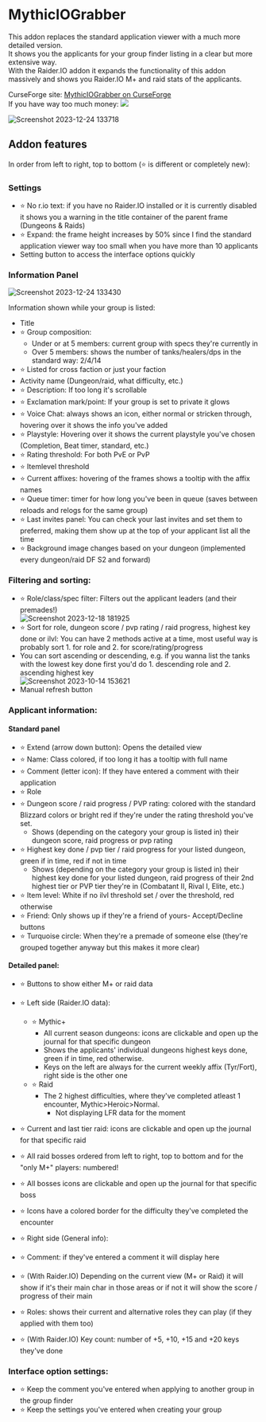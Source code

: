 # MythicIOGrabber

This addon replaces the standard application viewer with a much more detailed version.<br>
It shows you the applicants for your group finder listing in a clear but more extensive way.<br>
With the Raider.IO addon it expands the functionality of this addon massively and shows you Raider.IO M+ and raid stats of the applicants.<br>

CurseForge site: [MythicIOGrabber on CurseForge](https://www.curseforge.com/wow/addons/mythic-io-grabber)<br>
If you have way too much money: <a href="https://www.paypal.com/donate/?hosted_button_id=G3X525EXQGJCE"> <img src="https://www.paypalobjects.com/en_US/i/btn/btn_donate_LG.gif"> </a>

![Screenshot 2023-12-24 133718](https://github.com/NintendoLink07/MythicIOGrabber/assets/3246525/7728081c-c494-4757-9937-76fcd65a0c31)

## Addon features
In order from left to right, top to bottom (:star: is different or completely new):

### Settings
- :star: No r.io text: if you have no Raider.IO installed or it is currently disabled it shows you a warning in the title container of the parent frame (Dungeons & Raids)
- :star: Expand: the frame height increases by 50% since I find the standard application viewer way too small when you have more than 10 applicants
- Setting button to access the interface options quickly

### Information Panel
![Screenshot 2023-12-24 133430](https://github.com/NintendoLink07/MythicIOGrabber/assets/3246525/b0845a14-4068-4bd5-bace-b50c5830030c)

Information shown while your group is listed:<br>
- Title
- :star: Group composition:
	- Under or at 5 members: current group with specs they're currently in
	- Over 5 members: shows the number of tanks/healers/dps in the standard way: 2/4/14
- :star: Listed for cross faction or just your faction
- Activity name (Dungeon/raid, what difficulty, etc.)
- :star: Description: If too long it's scrollable
- :star: Exclamation mark/point: If your group is set to private it glows
- :star: Voice Chat: always shows an icon, either normal or stricken through, hovering over it shows the info you've added
- :star: Playstyle: Hovering over it shows the current playstyle you've chosen (Completion, Beat timer, standard, etc.)
- :star: Rating threshold: For both PvE or PvP
- :star: Itemlevel threshold
- :star: Current affixes: hovering of the frames shows a tooltip with the affix names
- :star: Queue timer: timer for how long you've been in queue (saves between reloads and relogs for the same group)
- :star: Last invites panel: You can check your last invites and set them to preferred, making them show up at the top of your applicant list all the time
- :star: Background image changes based on your dungeon (implemented every dungeon/raid DF S2 and forward)

### Filtering and sorting:
- :star: Role/class/spec filter: Filters out the applicant leaders (and their premades!)<br>
![Screenshot 2023-12-18 181925](https://github.com/NintendoLink07/MythicIOGrabber/assets/3246525/8e72e4a7-9479-42c0-bfc2-86fbfe02817e)
- :star: Sort for role, dungeon score / pvp rating / raid progress, highest key done or ilvl: You can have 2 methods active at a time, most useful way is probably sort 1. for role and 2. for score/rating/progress
- You can sort ascending or descending, e.g. if you wanna list the tanks with the lowest key done first you'd do 1. descending role and 2. ascending highest key<br>
![Screenshot 2023-10-14 153621](https://github.com/NintendoLink07/MythicIOGrabber/assets/3246525/6b4e6c70-2286-4d68-8fa4-2c2fed7b4899)
- Manual refresh button


### Applicant information:
#### Standard panel
- :star: Extend (arrow down button): Opens the detailed view
- :star: Name: Class colored, if too long it has a tooltip with full name
- :star: Comment (letter icon): If they have entered a comment with their application
- :star: Role
- :star: Dungeon score / raid progress / PVP rating: colored with the standard Blizzard colors or bright red if they're under the rating threshold you've set.
	- Shows (depending on the category your group is listed in) their dungeon score, raid progress or pvp rating
- :star: Highest key done / pvp tier / raid progress for your listed dungeon, green if in time, red if not in time
	- Shows (depending on the category your group is listed in) their highest key done for your listed dungeon, raid progress of their 2nd highest tier or PVP tier they're in (Combatant II, Rival I, Elite, etc.)
- :star: Item level: White if no ilvl threshold set / over the threshold, red otherwise
- :star: Friend: Only shows up if they're a friend of yours- Accept/Decline buttons
- :star: Turquoise circle: When they're a premade of someone else (they're grouped together anyway but this makes it more clear)


#### Detailed panel:
- :star: Buttons to show either M+ or raid data
- :star: Left side (Raider.IO data):
	- :star: Mythic+
		- All current season dungeons: icons are clickable and open up the journal for that specific dungeon
		- Shows the applicants' individual dungeons highest keys done, green if in time, red otherwise.
		- Keys on the left are always for the current weekly affix (Tyr/Fort), right side is the other one
	- :star: Raid
		- The 2 highest difficulties, where they've completed atleast 1 encounter, Mythic>Heroic>Normal.
	    	- Not displaying LFR data for the moment
 - :star: Current and last tier raid: icons are clickable and open up the journal for that specific raid
 - :star: All raid bosses ordered from left to right, top to bottom and for the "only M+" players: numbered!
 - :star: All bosses icons are clickable and open up the journal for that specific boss
 - :star: Icons have a colored border for the difficulty they've completed the encounter

- :star: Right side (General info):

- :star: Comment: if they've entered a comment it will display here
- :star: (With Raider.IO) Depending on the current view (M+ or Raid) it will show if it's their main char in those areas or if not it will show the score / progress of their main
- :star: Roles: shows their current and alternative roles they can play (if they applied with them too)
- :star: (With Raider.IO) Key count: number of +5, +10, +15 and +20 keys they've done

### Interface option settings:
- :star: Keep the comment you've entered when applying to another group in the group finder
- :star: Keep the settings you've entered when creating your group
